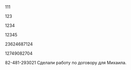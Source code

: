 111

123

1234

12345

23624687124

12749082704

82-481-293021
Сделали работу по договору для Михаила.
